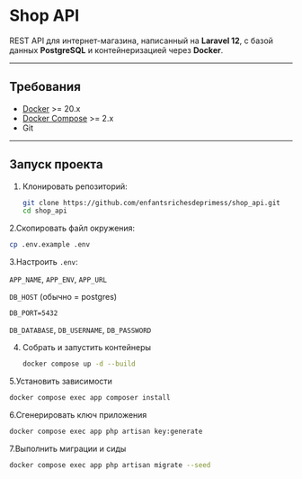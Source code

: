 # Shop API

REST API для интернет-магазина, написанный на **Laravel 12**, с базой данных **PostgreSQL** и контейнеризацией через **Docker**.

---

## Требования

- [Docker](https://www.docker.com/) >= 20.x  
- [Docker Compose](https://docs.docker.com/compose/) >= 2.x  
- Git  

---

## Запуск проекта

1. Клонировать репозиторий:
   ```bash
   git clone https://github.com/enfantsrichesdeprimess/shop_api.git
   cd shop_api
   
2.Скопировать файл окружения:
   ```bash
cp .env.example .env
```
3.Настроить `.env`:

`APP_NAME`, `APP_ENV`, `APP_URL`

`DB_HOST` (обычно = postgres)

`DB_PORT=5432`

`DB_DATABASE`, `DB_USERNAME`, `DB_PASSWORD`

4. Собрать и запустить контейнеры
   ```bash
   docker compose up -d --build
    ```
5.Установить зависимости
```bash
docker compose exec app composer install
```
6.Сгенерировать ключ приложения
```bash
docker compose exec app php artisan key:generate
```
7.Выполнить миграции и сиды
```bash
docker compose exec app php artisan migrate --seed
```



